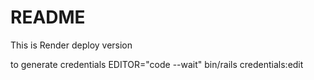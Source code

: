 # README

This is Render deploy version

to generate credentials
EDITOR="code --wait" bin/rails credentials:edit